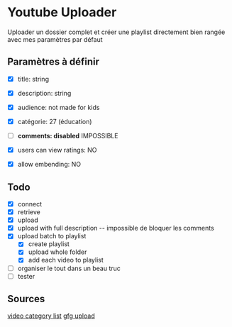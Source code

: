 # Youtube Uploader

Uploader un dossier complet et créer une playlist directement bien rangée
avec mes paramètres par défaut




## Paramètres à définir

- [x] title: string
- [x] description: string
- [x] audience: not made for kids
- [x] catégorie: 27 (éducation)
- [ ] **comments: disabled** IMPOSSIBLE
- [x] users can view ratings: NO
- [x] allow embending: NO


## Todo


- [x]  connect
- [x]  retrieve
- [x]  upload
- [x]  upload with full description -- impossible de bloquer les comments
- [x]  upload batch to playlist
   - [x]   create playlist
   - [x]   upload whole folder
   - [x]   add each video to playlist
- [ ]  organiser le tout dans un beau truc
- [ ]  tester

## Sources

[video category list](https://gist.github.com/dgp/1b24bf2961521bd75d6c)
[gfg upload](https://www.geeksforgeeks.org/youtube-data-api-playlist-set-2/)
